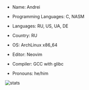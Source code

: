 * Name: Andrei

* Programming Languages: C, NASM

* Languages: RU, US, UA, DE

* Country: RU

* OS: ArchLinux x86_64

* Editor: Neovim

* Compiler: GCC with glibc

* Pronouns: he/him

![stats](https://github-readme-stats.vercel.app/api?username=wasdjey&show_icons=true&theme=light)
